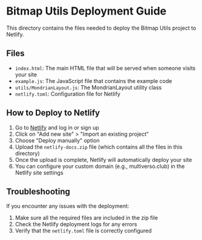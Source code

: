 # Bitmap Utils Deployment Guide

This directory contains the files needed to deploy the Bitmap Utils project to Netlify.

## Files

- `index.html`: The main HTML file that will be served when someone visits your site
- `example.js`: The JavaScript file that contains the example code
- `utils/MondrianLayout.js`: The MondrianLayout utility class
- `netlify.toml`: Configuration file for Netlify

## How to Deploy to Netlify

1. Go to [Netlify](https://app.netlify.com/) and log in or sign up
2. Click on "Add new site" > "Import an existing project"
3. Choose "Deploy manually" option
4. Upload the `netlify-docs.zip` file (which contains all the files in this directory)
5. Once the upload is complete, Netlify will automatically deploy your site
6. You can configure your custom domain (e.g., multiverso.club) in the Netlify site settings

## Troubleshooting

If you encounter any issues with the deployment:

1. Make sure all the required files are included in the zip file
2. Check the Netlify deployment logs for any errors
3. Verify that the `netlify.toml` file is correctly configured 